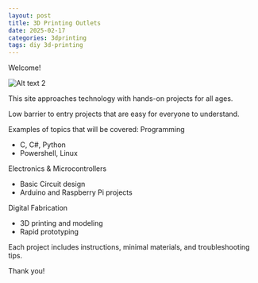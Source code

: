 ```yaml
---
layout: post
title: 3D Printing Outlets
date: 2025-02-17
categories: 3dprinting
tags: diy 3d-printing
---
```


Welcome!

![Alt text 2](https://32bitwave.github.io/32bitcoffee/images/mobo.jpg)

This site approaches technology with hands-on projects for all ages.

Low barrier to entry projects that are easy for everyone to understand.

Examples of topics that will be covered:
Programming
- C, C#, Python
- Powershell, Linux

Electronics & Microcontrollers
- Basic Circuit design
- Arduino and Raspberry Pi projects

Digital Fabrication
- 3D printing and modeling
- Rapid prototyping

Each project includes instructions, minimal materials, and troubleshooting tips.

Thank you!
